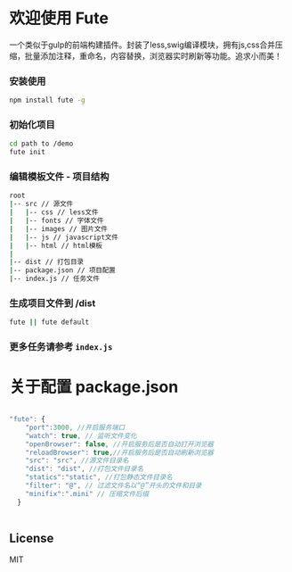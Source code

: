 # 欢迎使用 Fute

一个类似于gulp的前端构建插件。封装了less,swig编译模块，拥有js,css合并压缩，批量添加注释，重命名，内容替换，浏览器实时刷新等功能。追求小而美！

### 安装使用

```bash
npm install fute -g
```

### 初始化项目

```bash
cd path to /demo
fute init
```

### 编辑模板文件 - 项目结构

```bash
root
|-- src // 源文件
|   |-- css // less文件
|   |-- fonts // 字体文件
|   |-- images // 图片文件
|   |-- js // javascript文件
|   |-- html // html模板
|   
|-- dist // 打包目录
|-- package.json // 项目配置
|-- index.js // 任务文件
```
### 生成项目文件到 /dist

```bash
fute || fute default
```

### 更多任务请参考 `index.js`


# 关于配置 package.json
``` javascript

"fute": {
    "port":3000, //开启服务端口
    "watch": true, // 监听文件变化
    "openBrowser": false, //开启服务后是否自动打开浏览器
	"reloadBrowser": true,//开启服务后是否自动刷新浏览器
    "src": "src", //源文件目录名
	"dist": "dist", //打包文件目录名
	"statics":"static", //打包静态文件目录名
	"filter": "@", // 过滤文件名以“@”开头的文件和目录
	"minifix":".mini" // 压缩文件后缀
  }
  
```

## License

MIT